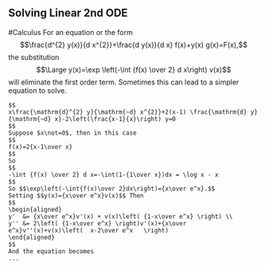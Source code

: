 ## Solving Linear 2nd ODE
#Calculus 
For an equation or the form $$\frac{d^{2} y(x)}{d x^{2}}+\frac{d y(x)}{d x} f(x)+y(x) g(x)=F(x),$$the substitution$$\Large y(x)=\exp \left(-\int {f(x) \over 2} d x\right) v(x)$$ will eliminate the first order term.
Sometimes this can lead to a simpler equation to solve.

```ad-example
$$
x\frac{\mathrm{d}^{2} y}{\mathrm{~d} x^{2}}+2(x-1) \frac{\mathrm{d} y}{\mathrm{~d} x}-2\left(\frac{x-1}{x}\right) y=0
$$
Suppose $x\not=0$, then in this case
$$
f(x)=2{x-1\over x}
$$
So
$$
-\int {f(x) \over 2} d x=-\int(1-{1\over x})dx = \log x - x
$$
So $$\exp\left(-\int{f(x)\over 2}dx\right)={x\over e^x}.$$
Setting $$y(x)={x\over e^x}v(x)$$ Then
$$
\begin{aligned}
y'  &= {x\over e^x}v'(x) + v(x)\left( {1-x\over e^x} \right) \\
y'' &= 2\left( {1-x\over e^x} \right)v'(x)+{x\over e^x}v''(x)+v(x)\left(  x-2\over e^x	 \right)
\end{aligned}
$$
And the equation becomes
...
```
